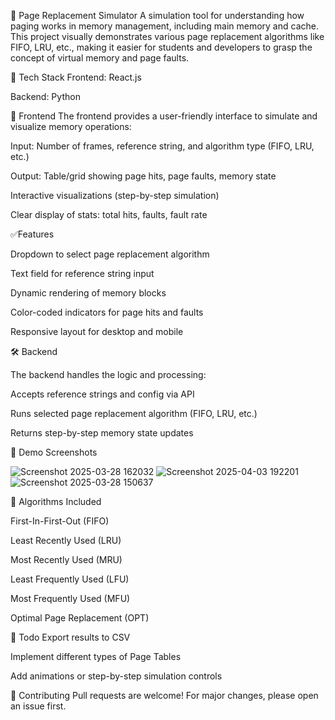 🧠 Page Replacement Simulator
A simulation tool for understanding how paging works in memory management, including main memory and cache. This project visually demonstrates various page replacement algorithms like FIFO, LRU, etc., making it easier for students and developers to grasp the concept of virtual memory and page faults.

🚀 Tech Stack
Frontend: React.js 

Backend: Python

🎨 Frontend
The frontend provides a user-friendly interface to simulate and visualize memory operations:

Input: Number of frames, reference string, and algorithm type (FIFO, LRU, etc.)

Output: Table/grid showing page hits, page faults, memory state

Interactive visualizations (step-by-step simulation)

Clear display of stats: total hits, faults, fault rate

✅Features

Dropdown to select page replacement algorithm

Text field for reference string input

Dynamic rendering of memory blocks

Color-coded indicators for page hits and faults

Responsive layout for desktop and mobile

🛠️ Backend

The backend  handles the logic and processing:

Accepts reference strings and config via API

Runs selected page replacement algorithm (FIFO, LRU, etc.)

Returns step-by-step memory state updates

📸 Demo Screenshots

![Screenshot 2025-03-28 162032](https://github.com/user-attachments/assets/7c10d310-0add-4d45-af46-275bb5e1155e)
![Screenshot 2025-04-03 192201](https://github.com/user-attachments/assets/9bc9e091-59c5-433a-89c1-3fca9ff88fa2)
![Screenshot 2025-03-28 150637](https://github.com/user-attachments/assets/b99177a0-0c3d-4563-a80d-266bbdcf773a)

🧠 Algorithms Included

First-In-First-Out (FIFO)

Least Recently Used (LRU)

Most Recently Used (MRU)

Least Frequently Used (LFU)

Most Frequently Used (MFU)

Optimal Page Replacement (OPT)

📝 Todo
Export results to CSV

Implement different types of Page Tables

Add animations or step-by-step simulation controls

🤝 Contributing
Pull requests are welcome! For major changes, please open an issue first.

